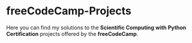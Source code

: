 # freeCodeCamp-Projects

Here you can find my solutions to the **Scientific Computing with Python Certification** projects offered by the **freeCodeCamp**. 
